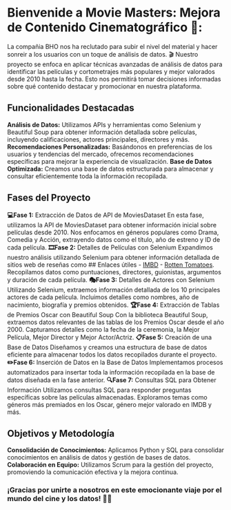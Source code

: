 # Bienvenide a Movie Masters: Mejora de Contenido Cinematográfico 🎥:
La compañia BHO nos ha reclutado para subir el nivel del material y hacer sonreir a los usuarios con un toque de análisis de datos. 🎬
Nuestro proyecto se enfoca en aplicar técnicas avanzadas de análisis de datos para identificar las películas y cortometrajes más populares y mejor valorados desde 2010 hasta la fecha. Esto nos permitirá tomar decisiones informadas sobre qué contenido destacar y promocionar en nuestra plataforma.
## Funcionalidades Destacadas
**Análisis de Datos:** Utilizamos APIs y herramientas como Selenium y Beautiful Soup para obtener información detallada sobre películas, incluyendo calificaciones, actores principales, directores y más.
**Recomendaciones Personalizadas:** Basándonos en preferencias de los usuarios y tendencias del mercado, ofrecemos recomendaciones específicas para mejorar la experiencia de visualización.
**Base de Datos Optimizada:** Creamos una base de datos estructurada para almacenar y consultar eficientemente toda la información recopilada.
## Fases del Proyecto
**💻Fase 1:** Extracción de Datos de API de MoviesDataset
En esta fase, utilizamos la API de MoviesDataset para obtener información inicial sobre películas desde 2010. Nos enfocamos en géneros populares como Drama, Comedia y Acción, extrayendo datos como el título, año de estreno y ID de cada película.
**🎞️Fase 2:** Detalles de Películas con Selenium
Expandimos nuestro análisis utilizando Selenium para obtener información detallada de sitios web de reseñas como  ## Enlaces útiles - [IMBD](https://www.imdb.com/) - [Rotten Tomatoes](https://www.rottentomatoes.com/). Recopilamos datos como puntuaciones, directores, guionistas, argumentos y duración de cada película.
**🎭Fase 3:** Detalles de Actores con Selenium
Utilizando Selenium, extraemos información detallada de los 10 principales actores de cada película. Incluimos detalles como nombres, año de nacimiento, biografía y premios obtenidos.
**🏆Fase 4:** Extracción de Tablas de Premios Oscar con Beautiful Soup
Con la biblioteca Beautiful Soup, extraemos datos relevantes de las tablas de los Premios Oscar desde el año 2000. Capturamos detalles como la fecha de la ceremonia, la Mejor Película, Mejor Director y Mejor Actor/Actriz.
**📋Fase 5:** Creación de una Base de Datos
Diseñamos y creamos una estructura de base de datos eficiente para almacenar todos los datos recopilados durante el proyecto.
**✏️Fase 6:** Inserción de Datos en la Base de Datos
Implementamos procesos automatizados para insertar toda la información recopilada en la base de datos diseñada en la fase anterior.
**🔍Fase 7:** Consultas SQL para Obtener Información
Utilizamos consultas SQL para responder preguntas específicas sobre las películas almacenadas. Exploramos temas como géneros más premiados en los Oscar, género mejor valorado en IMDB y más.
## Objetivos y Metodología
**Consolidación de Conocimientos:** Aplicamos Python y SQL para consolidar conocimientos en análisis de datos y gestión de bases de datos.
**Colaboración en Equipo:** Utilizamos Scrum para la gestión del proyecto, promoviendo la comunicación efectiva y la mejora continua.
### ¡Gracias por unirte a nosotros en este emocionante viaje por el mundo del cine y los datos! 🍿✨